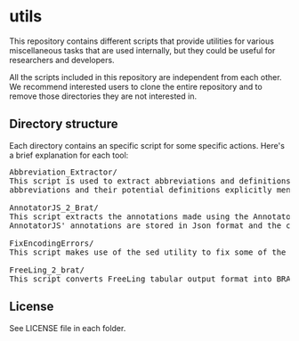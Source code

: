 # utils

This repository contains different scripts that provide utilities for various miscellaneous tasks that are used internally, but they 
could be useful for researchers and developers.

All the scripts included in this repository are independent from each other. We recommend interested users to clone the entire repository and to remove those directories they are not interested in.

## Directory structure

Each directory contains an specific script for some specific actions. Here's a brief explanation for each tool:

<pre>
Abbreviation_Extractor/
This script is used to extract abbreviations and definitions from biomedical texts written in Spanish, by detecting 
abbreviations and their potential definitions explicitly mentioned in the same sentence.

AnnotatorJS_2_Brat/
This script extracts the annotations made using the AnnotatorJS library and converts them into Brat format. 
AnnotatorJS' annotations are stored in Json format and the converter builds ANN files from them.

FixEncodingErrors/
This script makes use of the sed utility to fix some of the most common encoding problems in corpora.

FreeLing_2_brat/
This script converts FreeLing tabular output format into BRAT standoff format.
</pre>

## License

See LICENSE file in each folder.
